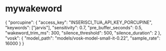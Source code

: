 # mywakeword


{
  "porcupine": {
    "access_key": "INSERISCI_TUA_API_KEY_PORCUPINE",
    "keywords": ["jarvis"],
    "sensitivity": 0.7,
    "pre_buffer_seconds": 0.5,
    "wakeword_trim_ms": 300,
    "silence_threshold": 500,
    "silence_duration": 2
  },
  "vosk": {
    "model_path": "models/vosk-model-small-it-0.22",
    "sample_rate": 16000
  }
}
